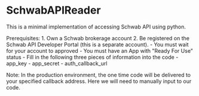 # SchwabAPIReader
This is a minimal implementation of accessing Schwab API using python.

Prerequisites:
    1. Own a Schwab brokerage account
    2. Be registered on the Schwab API Developer Portal (this is a separate account).
        - You must wait for your account to approved 
        - You must have an App with "Ready For Use" status
        - Fill in the following three pieces of information into the code
            - app_key
            - app_secret
            - auth_callback_url

Note:
    In the production environment, the one time code will be delivered to your specified 
    callback address. Here we will need to manually input to our code.
